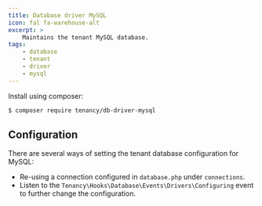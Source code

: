 ```yaml
---
title: Database driver MySQL
icon: fal fa-warehouse-alt
excerpt: >
    Maintains the tenant MySQL database.
tags:
    - database
    - tenant
    - driver
    - mysql
---
```

Install using composer:

```bash
$ composer require tenancy/db-driver-mysql
```

## Configuration

There are several ways of setting the tenant database configuration
for MySQL:

- Re-using a connection configured in `database.php` under `connections`.
- Listen to the `Tenancy\Hooks\Database\Events\Drivers\Configuring` event to further change the configuration.
